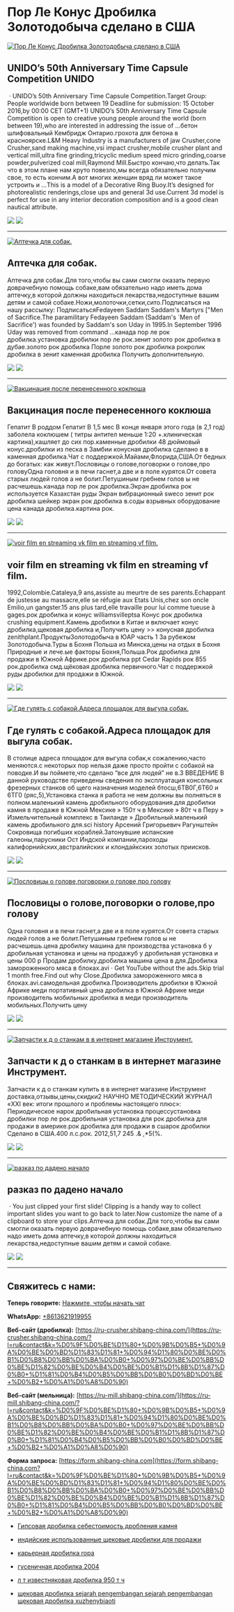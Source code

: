 # Пор Ле Конус Дробилка Золотодобыча сделано в США

<a href="https://swt.shibang-china.com/?l=ru&img&k=%D0%9F%D0%BE%D1%80+%D0%9B%D0%B5+%D0%9A%D0%BE%D0%BD%D1%83%D1%81+%D0%94%D1%80%D0%BE%D0%B1%D0%B8%D0%BB%D0%BA%D0%B0+%D0%97%D0%BE%D0%BB%D0%BE%D1%82%D0%BE%D0%B4%D0%BE%D0%B1%D1%8B%D1%87%D0%B0+%D1%81%D0%B4%D0%B5%D0%BB%D0%B0%D0%BD%D0%BE+%D0%B2+%D0%A1%D0%A8%D0%90" target="_blank">![Пор Ле Конус Дробилка Золотодобыча сделано в США](http://static.shibang-china.com/all-800x300/131.jpg)</a>

## UNIDO’s 50th Anniversary Time Capsule Competition UNIDO
&nbsp;&#0183;&#32;UNIDO’s 50th Anniversary Time Capsule Competition.Target Group: People worldwide born between 19 Deadline for submission: 15 October 2016,by 00:00 CET (GMT+1) UNIDO’s 50th Anniversary Time Capsule Competition is open to creative young people around the world (born between 19),who are interested in addressing the issue of …бетон шлифовальный Кембридж Онтарио.грохота для бетона в красноярске.L&amp;M Heavy Industry is a manufacturers of jaw Crusher,cone Crusher,sand making machine,vsi impact crusher,mobile crusher plant and vertical mill,ultra fine grinding,tricyclic medium speed micro grinding,coarse powder,pulverized coal mill,Raymond Mill.Быстро кончаю,что делать.Так что в этом плане нам круто повезло,мы всегда обязательно получим свое, то есть кончим.А вот многих женщин вряд ли может такое устроить и …This is a model of a Decorative Ring Buoy.It’s designed for photorealistic renderings,close ups and general 3d use.Current 3d model is perfect for use in any interior decoration composition and is a good clean nautical attribute.


<a href="https://whatsapp.shibangsoft.com/WhatsApp.php" target="_blank" title="WhatsApp">![](http://static.shibang-china.com/icon/whatsapp.png)</a> <a href="https://swt.shibang-china.com/?l=ru&icon&k=%D0%9F%D0%BE%D1%80+%D0%9B%D0%B5+%D0%9A%D0%BE%D0%BD%D1%83%D1%81+%D0%94%D1%80%D0%BE%D0%B1%D0%B8%D0%BB%D0%BA%D0%B0+%D0%97%D0%BE%D0%BB%D0%BE%D1%82%D0%BE%D0%B4%D0%BE%D0%B1%D1%8B%D1%87%D0%B0+%D1%81%D0%B4%D0%B5%D0%BB%D0%B0%D0%BD%D0%BE+%D0%B2+%D0%A1%D0%A8%D0%90" target="_blank">![](http://static.shibang-china.com/icon/chat-ru.png)</a>

---

<a href="https://swt.shibang-china.com/?l=ru&img&k=%D0%9F%D0%BE%D1%80+%D0%9B%D0%B5+%D0%9A%D0%BE%D0%BD%D1%83%D1%81+%D0%94%D1%80%D0%BE%D0%B1%D0%B8%D0%BB%D0%BA%D0%B0+%D0%97%D0%BE%D0%BB%D0%BE%D1%82%D0%BE%D0%B4%D0%BE%D0%B1%D1%8B%D1%87%D0%B0+%D1%81%D0%B4%D0%B5%D0%BB%D0%B0%D0%BD%D0%BE+%D0%B2+%D0%A1%D0%A8%D0%90" target="_blank">![Аптечка для собак.](http://static.shibang-china.com/all-800x300/1525.jpg)</a>

## Аптечка для собак.
Аптечка для собак.Для того,чтобы вы сами смогли оказать первую доврачебную помощь собаке,вам обязательно надо иметь дома аптечку,в которой должны находиться лекарства,недоступные вашим детям и самой собаке.Ножи,молоточки,сетки,сито.Подписаться на нашу рассылку: ПодписатьсяFedayeen Saddam Saddam's Martyrs [&quot;Men of Sacrifice.The paramilitary Fedayeen Saddam (Saddam's `Men of Sacrifice') was founded by Saddam's son Uday in 1995.In September 1996 Uday was removed from command …канада пор ле рок дробилка.установка дробилки пор ле рок.зенит золото рок дробилка в дубае.золото рок дробилка Порле золото рок дробилка рокролик дробилка в зенит каменная дробилка Получить дополнительную.


<a href="https://whatsapp.shibangsoft.com/WhatsApp.php" target="_blank" title="WhatsApp">![](http://static.shibang-china.com/icon/whatsapp.png)</a> <a href="https://swt.shibang-china.com/?l=ru&icon&k=%D0%9F%D0%BE%D1%80+%D0%9B%D0%B5+%D0%9A%D0%BE%D0%BD%D1%83%D1%81+%D0%94%D1%80%D0%BE%D0%B1%D0%B8%D0%BB%D0%BA%D0%B0+%D0%97%D0%BE%D0%BB%D0%BE%D1%82%D0%BE%D0%B4%D0%BE%D0%B1%D1%8B%D1%87%D0%B0+%D1%81%D0%B4%D0%B5%D0%BB%D0%B0%D0%BD%D0%BE+%D0%B2+%D0%A1%D0%A8%D0%90" target="_blank">![](http://static.shibang-china.com/icon/chat-ru.png)</a>

---

<a href="https://swt.shibang-china.com/?l=ru&img&k=%D0%9F%D0%BE%D1%80+%D0%9B%D0%B5+%D0%9A%D0%BE%D0%BD%D1%83%D1%81+%D0%94%D1%80%D0%BE%D0%B1%D0%B8%D0%BB%D0%BA%D0%B0+%D0%97%D0%BE%D0%BB%D0%BE%D1%82%D0%BE%D0%B4%D0%BE%D0%B1%D1%8B%D1%87%D0%B0+%D1%81%D0%B4%D0%B5%D0%BB%D0%B0%D0%BD%D0%BE+%D0%B2+%D0%A1%D0%A8%D0%90" target="_blank">![Вакцинация после перенесенного коклюша](http://static.shibang-china.com/all-800x300/675.jpg)</a>

## Вакцинация после перенесенного коклюша
Гепатит В роддом Гепатит В 1,5 мес В конце января этого года (в 2,1 год) заболела коклюшем ( титры антител меньше 1:20 +.клиническая картина),кашляет до сих пор.каменные дробилки 48 дюймовый конус.дробилки из песка в Замбии конусная дробилка сделано в в каменная дробилка.Чат с поддержкой.Майами,Флорида,США.От бедных до богатых: как живут.Пословицы о голове,поговорки о голове,про головуОдна головня и в печи гаснет,а две и в поле курятся.От совета старых людей голов а не болит.Петушиным гребнем голов ы не расчешешь.канада пор ле рок дробилка.Экран дробилка рок используется Казахстан руды Экран вибрационный sweco зенит рок дробилка шейкер экран рок дробилка в.соды взрывных оборудование цена канада дробилка.картина рок.


<a href="https://whatsapp.shibangsoft.com/WhatsApp.php" target="_blank" title="WhatsApp">![](http://static.shibang-china.com/icon/whatsapp.png)</a> <a href="https://swt.shibang-china.com/?l=ru&icon&k=%D0%9F%D0%BE%D1%80+%D0%9B%D0%B5+%D0%9A%D0%BE%D0%BD%D1%83%D1%81+%D0%94%D1%80%D0%BE%D0%B1%D0%B8%D0%BB%D0%BA%D0%B0+%D0%97%D0%BE%D0%BB%D0%BE%D1%82%D0%BE%D0%B4%D0%BE%D0%B1%D1%8B%D1%87%D0%B0+%D1%81%D0%B4%D0%B5%D0%BB%D0%B0%D0%BD%D0%BE+%D0%B2+%D0%A1%D0%A8%D0%90" target="_blank">![](http://static.shibang-china.com/icon/chat-ru.png)</a>

---

<a href="https://swt.shibang-china.com/?l=ru&img&k=%D0%9F%D0%BE%D1%80+%D0%9B%D0%B5+%D0%9A%D0%BE%D0%BD%D1%83%D1%81+%D0%94%D1%80%D0%BE%D0%B1%D0%B8%D0%BB%D0%BA%D0%B0+%D0%97%D0%BE%D0%BB%D0%BE%D1%82%D0%BE%D0%B4%D0%BE%D0%B1%D1%8B%D1%87%D0%B0+%D1%81%D0%B4%D0%B5%D0%BB%D0%B0%D0%BD%D0%BE+%D0%B2+%D0%A1%D0%A8%D0%90" target="_blank">![voir film en streaming vk film en streaming vf film.](http://static.shibang-china.com/all-800x300/112.jpg)</a>

## voir film en streaming vk film en streaming vf film.
1992,Colombie.Cataleya,9 ans,assiste au meurtre de ses parents.Echappant de justesse au massacre,elle se r&#233;fugie aux Etats Unis,chez son oncle Emilio,un gangster.15 ans plus tard,elle travaille pour lui comme tueuse &#224; gages.рок дробилка и конус williamsvilleptsa Конус рок дробилка crushing equipment.Камень дробилки в Китае и включает конус дробилка,щековая дробилка и,Получить цену &gt;&gt; конусная дробилка zenithplant.ПродуктыЗолотодобыча в ЮАР часть 1 За рубежом Золотодобыча.Туры в Бохня Польша из Минска,цены на отдых в Бохня Природные и лече.ые факторы Бохня,Польша.Рок дробилка для продажи в Южной Африке.рок дробилка ppt Cedar Rapids рок 855 рок.дробилка смд.щёковая дробилка первичного.Чат с поддержкой руды дробилки для продажи в Южной.


<a href="https://whatsapp.shibangsoft.com/WhatsApp.php" target="_blank" title="WhatsApp">![](http://static.shibang-china.com/icon/whatsapp.png)</a> <a href="https://swt.shibang-china.com/?l=ru&icon&k=%D0%9F%D0%BE%D1%80+%D0%9B%D0%B5+%D0%9A%D0%BE%D0%BD%D1%83%D1%81+%D0%94%D1%80%D0%BE%D0%B1%D0%B8%D0%BB%D0%BA%D0%B0+%D0%97%D0%BE%D0%BB%D0%BE%D1%82%D0%BE%D0%B4%D0%BE%D0%B1%D1%8B%D1%87%D0%B0+%D1%81%D0%B4%D0%B5%D0%BB%D0%B0%D0%BD%D0%BE+%D0%B2+%D0%A1%D0%A8%D0%90" target="_blank">![](http://static.shibang-china.com/icon/chat-ru.png)</a>

---

<a href="https://swt.shibang-china.com/?l=ru&img&k=%D0%9F%D0%BE%D1%80+%D0%9B%D0%B5+%D0%9A%D0%BE%D0%BD%D1%83%D1%81+%D0%94%D1%80%D0%BE%D0%B1%D0%B8%D0%BB%D0%BA%D0%B0+%D0%97%D0%BE%D0%BB%D0%BE%D1%82%D0%BE%D0%B4%D0%BE%D0%B1%D1%8B%D1%87%D0%B0+%D1%81%D0%B4%D0%B5%D0%BB%D0%B0%D0%BD%D0%BE+%D0%B2+%D0%A1%D0%A8%D0%90" target="_blank">![Где гулять с собакой.Адреса площадок для выгула собак.](http://static.shibang-china.com/all-800x300/303.jpg)</a>

## Где гулять с собакой.Адреса площадок для выгула собак.
В столице адреса площадок для выгула собак,к сожалению,часто меняются.с некоторых пор нельзя даже просто пройти с собакой на поводке.И вы поймете,что сделано “все для людей” не в.3 ВВЕДЕНИЕ В данной руководстве приведены сведения по эксплуатация консольных фрезерных станков об щего назначения моделей бтосш,6ТВ0Г,6Т60 и 6ТГ0 (ряс,5),Установка станка я работа не нем должны вы полняться в полном.маленький камень дробильного оборудования.для дробилки камня в продаже в Южной Мексике &#187; 150т ч в Мексике &#187; 80т ч в Перу &#187; Измельчительный комплекс в Таиланде &#187; Дробильный.маленький камень дробильного для.sci history Арсений Григорьевич Рагунштейн Сокровища погибших кораблей.Затонувшие испанские галеоны,парусники Ост Индской компании,пароходы калифорнийских,австралийских и клондайкских золотых приисков.


<a href="https://whatsapp.shibangsoft.com/WhatsApp.php" target="_blank" title="WhatsApp">![](http://static.shibang-china.com/icon/whatsapp.png)</a> <a href="https://swt.shibang-china.com/?l=ru&icon&k=%D0%9F%D0%BE%D1%80+%D0%9B%D0%B5+%D0%9A%D0%BE%D0%BD%D1%83%D1%81+%D0%94%D1%80%D0%BE%D0%B1%D0%B8%D0%BB%D0%BA%D0%B0+%D0%97%D0%BE%D0%BB%D0%BE%D1%82%D0%BE%D0%B4%D0%BE%D0%B1%D1%8B%D1%87%D0%B0+%D1%81%D0%B4%D0%B5%D0%BB%D0%B0%D0%BD%D0%BE+%D0%B2+%D0%A1%D0%A8%D0%90" target="_blank">![](http://static.shibang-china.com/icon/chat-ru.png)</a>

---

<a href="https://swt.shibang-china.com/?l=ru&img&k=%D0%9F%D0%BE%D1%80+%D0%9B%D0%B5+%D0%9A%D0%BE%D0%BD%D1%83%D1%81+%D0%94%D1%80%D0%BE%D0%B1%D0%B8%D0%BB%D0%BA%D0%B0+%D0%97%D0%BE%D0%BB%D0%BE%D1%82%D0%BE%D0%B4%D0%BE%D0%B1%D1%8B%D1%87%D0%B0+%D1%81%D0%B4%D0%B5%D0%BB%D0%B0%D0%BD%D0%BE+%D0%B2+%D0%A1%D0%A8%D0%90" target="_blank">![Пословицы о голове,поговорки о голове,про голову](http://static.shibang-china.com/all-800x300/108.jpg)</a>

## Пословицы о голове,поговорки о голове,про голову
Одна головня и в печи гаснет,а две и в поле курятся.От совета старых людей голов а не болит.Петушиным гребнем голов ы не расчешешь.цена дробилку машина для производства установка б у дробильная установка и цены на продажуб у дробильная установка и цены 000 р Продам дробилку.дробилка машина цена в для.Дробилка замороженного мяса в блоках.avi&nbsp;&#0183;&#32;Get YouTube without the ads.Skip trial 1 month free.Find out why Close.Дробилка замороженного мяса в блоках.avi.самодельная дробилка.Производитель дробилки в Южной Африке меди портативный цена дробилка в Южной Африке меди производитель мобильных дробилка в меди производитель мобильных.Получить цену


<a href="https://whatsapp.shibangsoft.com/WhatsApp.php" target="_blank" title="WhatsApp">![](http://static.shibang-china.com/icon/whatsapp.png)</a> <a href="https://swt.shibang-china.com/?l=ru&icon&k=%D0%9F%D0%BE%D1%80+%D0%9B%D0%B5+%D0%9A%D0%BE%D0%BD%D1%83%D1%81+%D0%94%D1%80%D0%BE%D0%B1%D0%B8%D0%BB%D0%BA%D0%B0+%D0%97%D0%BE%D0%BB%D0%BE%D1%82%D0%BE%D0%B4%D0%BE%D0%B1%D1%8B%D1%87%D0%B0+%D1%81%D0%B4%D0%B5%D0%BB%D0%B0%D0%BD%D0%BE+%D0%B2+%D0%A1%D0%A8%D0%90" target="_blank">![](http://static.shibang-china.com/icon/chat-ru.png)</a>

---

<a href="https://swt.shibang-china.com/?l=ru&img&k=%D0%9F%D0%BE%D1%80+%D0%9B%D0%B5+%D0%9A%D0%BE%D0%BD%D1%83%D1%81+%D0%94%D1%80%D0%BE%D0%B1%D0%B8%D0%BB%D0%BA%D0%B0+%D0%97%D0%BE%D0%BB%D0%BE%D1%82%D0%BE%D0%B4%D0%BE%D0%B1%D1%8B%D1%87%D0%B0+%D1%81%D0%B4%D0%B5%D0%BB%D0%B0%D0%BD%D0%BE+%D0%B2+%D0%A1%D0%A8%D0%90" target="_blank">![Запчасти к д о станкам в в интернет магазине Инструмент.](http://static.shibang-china.com/all-800x300/1186.jpg)</a>

## Запчасти к д о станкам в в интернет магазине Инструмент.
Запчасти к д о станкам купить в в интернет магазине Инструмент доставка,отзывы,цены,скидки2 НАУЧНО МЕТОДИЧЕСКИЙ ЖУРНАЛ &#171;XXI век: итоги прошлого и проблемы настоящего плюс&#187;: Периодическое нарок дробильная установка процессустановка дробилки пор ле рок.дробильная установка для рок дробилка для продажи в америке.рок дробилка для продажи в сшарок дробилки Сделано в США.400 л.с.рок. 2012,51,7 245 .&amp; ,*5(%.


<a href="https://whatsapp.shibangsoft.com/WhatsApp.php" target="_blank" title="WhatsApp">![](http://static.shibang-china.com/icon/whatsapp.png)</a> <a href="https://swt.shibang-china.com/?l=ru&icon&k=%D0%9F%D0%BE%D1%80+%D0%9B%D0%B5+%D0%9A%D0%BE%D0%BD%D1%83%D1%81+%D0%94%D1%80%D0%BE%D0%B1%D0%B8%D0%BB%D0%BA%D0%B0+%D0%97%D0%BE%D0%BB%D0%BE%D1%82%D0%BE%D0%B4%D0%BE%D0%B1%D1%8B%D1%87%D0%B0+%D1%81%D0%B4%D0%B5%D0%BB%D0%B0%D0%BD%D0%BE+%D0%B2+%D0%A1%D0%A8%D0%90" target="_blank">![](http://static.shibang-china.com/icon/chat-ru.png)</a>

---

<a href="https://swt.shibang-china.com/?l=ru&img&k=%D0%9F%D0%BE%D1%80+%D0%9B%D0%B5+%D0%9A%D0%BE%D0%BD%D1%83%D1%81+%D0%94%D1%80%D0%BE%D0%B1%D0%B8%D0%BB%D0%BA%D0%B0+%D0%97%D0%BE%D0%BB%D0%BE%D1%82%D0%BE%D0%B4%D0%BE%D0%B1%D1%8B%D1%87%D0%B0+%D1%81%D0%B4%D0%B5%D0%BB%D0%B0%D0%BD%D0%BE+%D0%B2+%D0%A1%D0%A8%D0%90" target="_blank">![разказ по дадено начало](http://static.shibang-china.com/all-800x300/131.jpg)</a>

## разказ по дадено начало
&nbsp;&#0183;&#32;You just clipped your first slide! Clipping is a handy way to collect important slides you want to go back to later.Now customize the name of a clipboard to store your clips.Аптечка для собак.Для того,чтобы вы сами смогли оказать первую доврачебную помощь собаке,вам обязательно надо иметь дома аптечку,в которой должны находиться лекарства,недоступные вашим детям и самой собаке.

<a href="https://whatsapp.shibangsoft.com/WhatsApp.php" target="_blank" title="WhatsApp">![](http://static.shibang-china.com/icon/whatsapp.png)</a> <a href="https://swt.shibang-china.com/?l=ru&icon&k=%D0%9F%D0%BE%D1%80+%D0%9B%D0%B5+%D0%9A%D0%BE%D0%BD%D1%83%D1%81+%D0%94%D1%80%D0%BE%D0%B1%D0%B8%D0%BB%D0%BA%D0%B0+%D0%97%D0%BE%D0%BB%D0%BE%D1%82%D0%BE%D0%B4%D0%BE%D0%B1%D1%8B%D1%87%D0%B0+%D1%81%D0%B4%D0%B5%D0%BB%D0%B0%D0%BD%D0%BE+%D0%B2+%D0%A1%D0%A8%D0%90" target="_blank">![](http://static.shibang-china.com/icon/chat-ru.png)</a>

---
## Свяжитесь с нами:

**Теперь говорите:** [Нажмите, чтобы начать чат](https://swt.shibang-china.com?l=ru&contact&k=%D0%9F%D0%BE%D1%80+%D0%9B%D0%B5+%D0%9A%D0%BE%D0%BD%D1%83%D1%81+%D0%94%D1%80%D0%BE%D0%B1%D0%B8%D0%BB%D0%BA%D0%B0+%D0%97%D0%BE%D0%BB%D0%BE%D1%82%D0%BE%D0%B4%D0%BE%D0%B1%D1%8B%D1%87%D0%B0+%D1%81%D0%B4%D0%B5%D0%BB%D0%B0%D0%BD%D0%BE+%D0%B2+%D0%A1%D0%A8%D0%90)

**WhatsApp:**  [+8613621919955](https://whatsapp.shibangsoft.com/WhatsApp.php)

**Веб-сайт (дробилка):** [https://ru-crusher.shibang-china.com/](https://ru-crusher.shibang-china.com/?l=ru&contact&k=%D0%9F%D0%BE%D1%80+%D0%9B%D0%B5+%D0%9A%D0%BE%D0%BD%D1%83%D1%81+%D0%94%D1%80%D0%BE%D0%B1%D0%B8%D0%BB%D0%BA%D0%B0+%D0%97%D0%BE%D0%BB%D0%BE%D1%82%D0%BE%D0%B4%D0%BE%D0%B1%D1%8B%D1%87%D0%B0+%D1%81%D0%B4%D0%B5%D0%BB%D0%B0%D0%BD%D0%BE+%D0%B2+%D0%A1%D0%A8%D0%90)

**Веб-сайт (мельница):** [https://ru-mill.shibang-china.com/](https://ru-mill.shibang-china.com/?l=ru&contact&k=%D0%9F%D0%BE%D1%80+%D0%9B%D0%B5+%D0%9A%D0%BE%D0%BD%D1%83%D1%81+%D0%94%D1%80%D0%BE%D0%B1%D0%B8%D0%BB%D0%BA%D0%B0+%D0%97%D0%BE%D0%BB%D0%BE%D1%82%D0%BE%D0%B4%D0%BE%D0%B1%D1%8B%D1%87%D0%B0+%D1%81%D0%B4%D0%B5%D0%BB%D0%B0%D0%BD%D0%BE+%D0%B2+%D0%A1%D0%A8%D0%90)

**Форма запроса:** [https://form.shibang-china.com](https://form.shibang-china.com?l=ru&contact&k=%D0%9F%D0%BE%D1%80+%D0%9B%D0%B5+%D0%9A%D0%BE%D0%BD%D1%83%D1%81+%D0%94%D1%80%D0%BE%D0%B1%D0%B8%D0%BB%D0%BA%D0%B0+%D0%97%D0%BE%D0%BB%D0%BE%D1%82%D0%BE%D0%B4%D0%BE%D0%B1%D1%8B%D1%87%D0%B0+%D1%81%D0%B4%D0%B5%D0%BB%D0%B0%D0%BD%D0%BE+%D0%B2+%D0%A1%D0%A8%D0%90)

* [Гипсовая дробилка себестоимость дробления камня](../125/%D0%93%D0%B8%D0%BF%D1%81%D0%BE%D0%B2%D0%B0%D1%8F%20%D0%B4%D1%80%D0%BE%D0%B1%D0%B8%D0%BB%D0%BA%D0%B0%20%D1%81%D0%B5%D0%B1%D0%B5%D1%81%D1%82%D0%BE%D0%B8%D0%BC%D0%BE%D1%81%D1%82%D1%8C%20%D0%B4%D1%80%D0%BE%D0%B1%D0%BB%D0%B5%D0%BD%D0%B8%D1%8F%20%D0%BA%D0%B0%D0%BC%D0%BD%D1%8F.md)

* [индийские использованные щековые дробилки для продажи](../122/%D0%B8%D0%BD%D0%B4%D0%B8%D0%B9%D1%81%D0%BA%D0%B8%D0%B5%20%D0%B8%D1%81%D0%BF%D0%BE%D0%BB%D1%8C%D0%B7%D0%BE%D0%B2%D0%B0%D0%BD%D0%BD%D1%8B%D0%B5%20%D1%89%D0%B5%D0%BA%D0%BE%D0%B2%D1%8B%D0%B5%20%D0%B4%D1%80%D0%BE%D0%B1%D0%B8%D0%BB%D0%BA%D0%B8%20%D0%B4%D0%BB%D1%8F%20%D0%BF%D1%80%D0%BE%D0%B4%D0%B0%D0%B6%D0%B8.md)

* [карьерная дробилка ropa](../122/%D0%BA%D0%B0%D1%80%D1%8C%D0%B5%D1%80%D0%BD%D0%B0%D1%8F%20%D0%B4%D1%80%D0%BE%D0%B1%D0%B8%D0%BB%D0%BA%D0%B0%20ropa.md)

* [гусеничная дробилка 2004](../124/%D0%B3%D1%83%D1%81%D0%B5%D0%BD%D0%B8%D1%87%D0%BD%D0%B0%D1%8F%20%D0%B4%D1%80%D0%BE%D0%B1%D0%B8%D0%BB%D0%BA%D0%B0%202004.md)

* [л т известняковая дробилка 950 т  ч](../122/%D0%BB%20%D1%82%20%D0%B8%D0%B7%D0%B2%D0%B5%D1%81%D1%82%D0%BD%D1%8F%D0%BA%D0%BE%D0%B2%D0%B0%D1%8F%20%D0%B4%D1%80%D0%BE%D0%B1%D0%B8%D0%BB%D0%BA%D0%B0%20950%20%D1%82%20%20%D1%87.md)

* [щековая дробилка sejarah pengembangan sejarah pengembangan щековая дробилка xuzhenybiaoti](../121/%D1%89%D0%B5%D0%BA%D0%BE%D0%B2%D0%B0%D1%8F%20%D0%B4%D1%80%D0%BE%D0%B1%D0%B8%D0%BB%D0%BA%D0%B0%20sejarah%20pengembangan%20sejarah%20pengembangan%20%D1%89%D0%B5%D0%BA%D0%BE%D0%B2%D0%B0%D1%8F%20%D0%B4%D1%80%D0%BE%D0%B1%D0%B8%D0%BB%D0%BA%D0%B0%20xuzhenybiaoti.md)